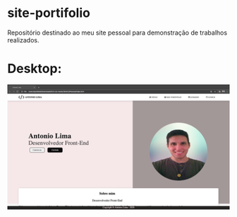 # site-portifolio
Repositório destinado ao meu site pessoal para demonstração de trabalhos realizados.

# Desktop:
<p align="center">
<img src="img/DesktopCapture.png">
<p>
